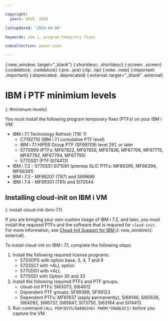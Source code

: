 ```yaml
---

copyright:
  years: 2019, 2020

lastupdated: "2020-04-08"

keywords: ibm i, program temporary fixes

subcollection: power-iaas

---
```


{:new_window: target="_blank"}
{:shortdesc: .shortdesc}
{:screen: .screen}
{:codeblock: .codeblock}
{:pre: .pre}
{:tip: .tip}
{:note: .note}
{:important: .important}
{:deprecated: .deprecated}
{:external: target="_blank" .external}

# IBM i PTF minimium levels
{: #minimum-levels}

You must install the following program temporary fixes (PTFs) on your IBM i VM:

- IBM i 7.1 Technology Refresh (TR) 11
  - C7192710 (IBM i 7.1 cumulative PTF level)
  - IBM i 7.1 HIPER Group PTF (SF99709) level 261, or later
  - 5770999 (PTFs: MF67822, MF67656, MF67836, MF67706, MF67715, MF67792, MF67794, MF67795)
  - 5770SS1 (PTF:SI74413)
- IBM i 7.2 - 5770SS1 SI71091 (prereqs SLIC PTFs: MF66395, MF66394, MF66391)
- IBM i 7.3 - MF99207 (TR7) and SI69686
- IBM i 7.4 - MF99301 (TR1) and SI70544

## Installing cloud-init on IBM i VM
{: install-cloud-init-ibmi-7.1}

If you are bringing your own custom image of IBM i 7.2, and later, you must install the required PTFs and the software that is required for `cloud-init`. For more information, see [Cloud-Init Support for IBM i](https://www.ibm.com/support/pages/node/1166194){: new_window}{: external}.

To install cloud-init on IBM i 7.1, complete the following steps:

1. Install the following required license programs:
   - 5733OPS with option base, 3, 4, 7 and 9
   - 5733SC1 with *ALL option
   - 5770DG1 with *ALL
   - 5770SS1 with Option 30 and 33
2. Install the following required PTFs and PTF groups:
   - cloud-init PTFs:  SI63073, SI64612
   - Dependent PTF groups: SF99368, SF99123
   - Dependent PTFs:  MF61937 (apply permanently), SI69146, SI65636, SI64092, SI66737, SI65647, SI73750, SI63164 and SI74413
3. Run command `CALL PGM(QSYS/QAENGCHG) PARM(*ENABLECI)` before you capture the VM.
